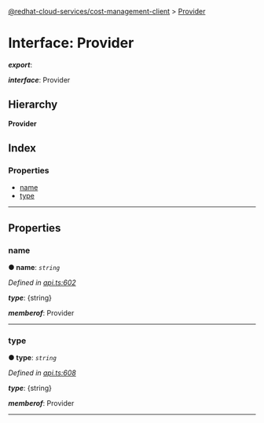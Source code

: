 [@redhat-cloud-services/cost-management-client](../README.md) > [Provider](../interfaces/provider.md)

# Interface: Provider

*__export__*: 

*__interface__*: Provider

## Hierarchy

**Provider**

## Index

### Properties

* [name](provider.md#name)
* [type](provider.md#type)

---

## Properties

<a id="name"></a>

###  name

**● name**: *`string`*

*Defined in [api.ts:602](https://github.com/rvsia/javascript-clients/blob/master/packages/cost-management/api.ts#L602)*

*__type__*: {string}

*__memberof__*: Provider

___
<a id="type"></a>

###  type

**● type**: *`string`*

*Defined in [api.ts:608](https://github.com/rvsia/javascript-clients/blob/master/packages/cost-management/api.ts#L608)*

*__type__*: {string}

*__memberof__*: Provider

___


